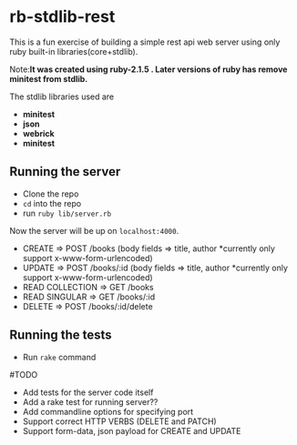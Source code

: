 # rb-stdlib-rest

This is a fun exercise of building a simple rest api web server using only ruby built-in libraries(core+stdlib).

Note:**It was created using ruby-2.1.5 . Later versions of ruby has remove minitest from stdlib.**

The stdlib libraries used are

- __minitest__
- __json__
- __webrick__
- __minitest__

## Running the server

- Clone the repo
- `cd` into the repo
- run `ruby lib/server.rb`

Now the server will be up on `localhost:4000`.

- CREATE            => POST /books        (body fields => title, author *currently only support x-www-form-urlencoded)
- UPDATE            => POST /books/:id    (body fields => title, author *currently only support x-www-form-urlencoded)
- READ COLLECTION   => GET  /books
- READ SINGULAR     => GET  /books/:id
- DELETE            => POST /books/:id/delete

## Running the tests

- Run `rake` command

#TODO

- Add tests for the server code itself
- Add a rake test for running server??
- Add commandline options for specifying port
- Support correct HTTP VERBS (DELETE and PATCH)
- Support form-data, json payload for CREATE and UPDATE 
